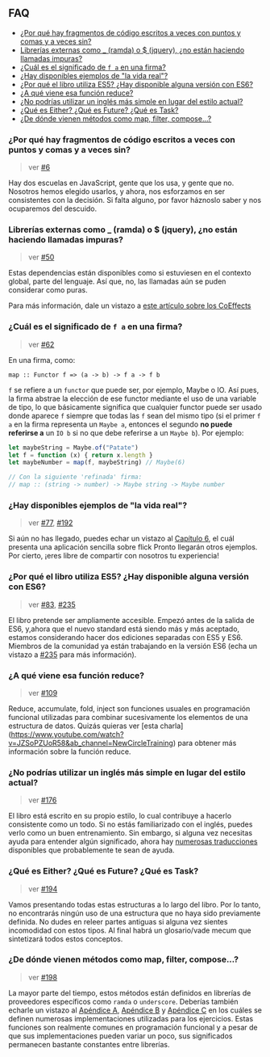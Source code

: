 ## FAQ

- [¿Por qué hay fragmentos de código escritos a veces con puntos y comas y a veces sin?](#por-que-hay-fragmentos-de-codigo-escritos-a-veces-con-puntos-y-comas-y-a-veces-sin)
- [Librerías externas como _ (ramda) o $ (jquery), ¿no están haciendo llamadas impuras?](#librerias-externas-como-_-ramda-o--jquery-no-estan-haciendo-llamadas-impuras)
- [¿Cuál es el significado de `f a` en una firma?](#cual-es-el-significado-de-f-a-en-una-firma)
- [¿Hay disponibles ejemplos de "la vida real"?](#hay-disponibles-ejemplos-de-la-vida-real)
- [¿Por qué el libro utiliza ES5? ¿Hay disponible alguna versión con ES6?](#por-que-el-libro-utiliza-es5-hay-disponible-alguna-version-con-es6)
- [¿A qué viene esa función reduce?](#a-que-viene-esa-funcion-reduce)
- [¿No podrías utilizar un inglés más simple en lugar del estilo actual?](#no-podrias-utilizar-un-ingles-mas-simple-en-lugar-del-estilo-actual)
- [¿Qué es Either? ¿Qué es Future? ¿Qué es Task?](#que-es-either-que-es-future-que-es-task)
- [¿De dónde vienen métodos como map, filter, compose...?](#de-donde-vienen-metodos-como-map-filter-compose)

### ¿Por qué hay fragmentos de código escritos a veces con puntos y comas y a veces sin?

> ver [#6]

Hay dos escuelas en JavaScript, gente que los usa, y gente que no.  Nosotros hemos elegido
usarlos, y ahora, nos esforzamos en ser consistentes con la decisión. Si falta alguno, 
por favor háznoslo saber y nos ocuparemos del descuido.

### Librerías externas como _ (ramda) o $ (jquery), ¿no están haciendo llamadas impuras?

> ver [#50]

Estas dependencias están disponibles como si estuviesen en el contexto global,
parte del lenguaje.
Así que, no, las llamadas aún se puden considerar como puras.

Para más información, dale un vistazo a [este artículo sobre los CoEffects](http://tomasp.net/blog/2014/why-coeffects-matter/)

### ¿Cuál es el significado de `f a` en una firma?

> ver [#62]

En una firma, como:

`map :: Functor f => (a -> b) -> f a -> f b`

`f` se refiere a un `functor` que puede ser, por ejemplo, Maybe o IO. Así pues, la firma 
abstrae la elección de ese functor mediante el uso de una variable de tipo, lo que básicamente 
significa que cualquier functor puede ser usado donde aparece `f` siempre que todas las `f` 
sean del mismo tipo (si el primer `f a` en la firma representa un `Maybe a`, entonces el 
segundo **no puede referirse a** un `IO b` si no que debe referirse a un `Maybe b`). Por ejemplo:

```javascript
let maybeString = Maybe.of("Patate")
let f = function (x) { return x.length }
let maybeNumber = map(f, maybeString) // Maybe(6)

// Con la siguiente 'refinada' firma:
// map :: (string -> number) -> Maybe string -> Maybe number
```

### ¿Hay disponibles ejemplos de "la vida real"?

> ver [#77], [#192]

Si aún no has llegado, puedes echar un vistazo al [Capítulo 6](https://github.com/MostlyAdequate/mostly-adequate-guide/blob/master/ch06.md), el cuál presenta una aplicación sencilla sobre flick
Pronto llegarán otros ejemplos. Por cierto, ¡eres libre de compartir con nosotros tu experiencia!

### ¿Por qué el libro utiliza ES5? ¿Hay disponible alguna versión con ES6?

> ver [#83], [#235]

El libro pretende ser ampliamente accesible. Empezó antes de la salida de ES6, y,ahora que el nuevo 
standard está siendo más y más aceptado, estamos considerando hacer dos ediciones separadas con
ES5 y ES6. Miembros de la comunidad ya están trabajando en la versión ES6 (echa un vistazo a
[#235] para más información).

### ¿A qué viene esa función reduce?

> ver [#109]

Reduce, accumulate, fold, inject son funciones usuales en programación funcional utilizadas para
combinar sucesivamente los elementos de una estructura de datos. Quizás quieras ver [esta charla]
(https://www.youtube.com/watch?v=JZSoPZUoR58&ab_channel=NewCircleTraining) para obtener más
información sobre la función reduce.

### ¿No podrías utilizar un inglés más simple en lugar del estilo actual?

> ver [#176]

El libro está escrito en su propio estilo, lo cual contribuye a hacerlo consistente como un todo. Si
no estás familiarizado con el inglés, puedes verlo como un buen entrenamiento.
Sin embargo, si alguna vez necesitas ayuda para entender algún significado, ahora
hay [numerosas traducciones](https://github.com/MostlyAdequate/mostly-adequate-guide/blob/master/TRANSLATIONS.md)
disponibles que probablemente te sean de ayuda.

### ¿Qué es Either? ¿Qué es Future? ¿Qué es Task?

> ver [#194]

Vamos presentando todas estas estructuras a lo largo del libro. Por lo tanto, no encontrarás ningún uso
de una estructura que no haya sido previamente definida. No dudes en releer partes antiguas si alguna 
vez sientes incomodidad con estos tipos.
Al final habrá un glosario/vade mecum que sintetizará todos estos conceptos.

### ¿De dónde vienen métodos como map, filter, compose...?

> ver [#198]

La mayor parte del tiempo, estos métodos están definidos en librerías de proveedores específicos como
`ramda` o `underscore`. Deberías también echarle un vistazo al [Apéndice A](./appendix_a-es.md), 
[Apéndice B](./appendix_b-es.md) y [Apéndice C](./appendix_c-es.md) en los cuáles se definen
numerosas implementaciones utilizadas para los ejercicios. Estas funciones son realmente comunes
en programación funcional y a pesar de que sus implementaciones pueden variar un poco, sus 
significados permanecen bastante constantes entre librerías.


[#6]: https://github.com/MostlyAdequate/mostly-adequate-guide/issues/6
[#50]: https://github.com/MostlyAdequate/mostly-adequate-guide/issues/50
[#62]: https://github.com/MostlyAdequate/mostly-adequate-guide/issues/62
[#77]: https://github.com/MostlyAdequate/mostly-adequate-guide/issues/77
[#83]: https://github.com/MostlyAdequate/mostly-adequate-guide/issues/83
[#109]: https://github.com/MostlyAdequate/mostly-adequate-guide/issues/109
[#176]: https://github.com/MostlyAdequate/mostly-adequate-guide/issues/176
[#192]: https://github.com/MostlyAdequate/mostly-adequate-guide/issues/192
[#194]: https://github.com/MostlyAdequate/mostly-adequate-guide/issues/194
[#198]: https://github.com/MostlyAdequate/mostly-adequate-guide/issues/198
[#235]: https://github.com/MostlyAdequate/mostly-adequate-guide/pull/235
